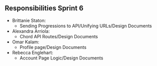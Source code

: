 ## Responsibilities Sprint 6
* Brittanie Staton: 
  - Sending Progressions to API/Unifying URLs/Design Documents
* Alexandra Arriola: 
  - Chord API Routes/Design Documents
* Omar Kalam:
  - Profile page/Design Documents
* Rebecca Englehart:
  - Account Page Logic/Design Documents
